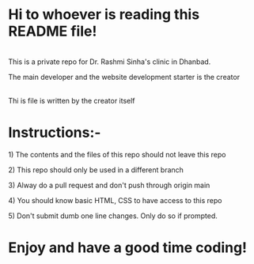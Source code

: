 <h1><b>Hi to whoever is reading this README file!</b></h1>
<br>
This is a private repo for Dr. Rashmi Sinha's clinic in Dhanbad.
<br>
<p>The main developer and the website development starter is the creator</p>
<br>
Thi is file is written by the creator itself
<br>
<h1><b>Instructions:-</b></h1>
<p>1) The contents and the files of this repo should not leave this repo</p>
<p>2) This repo should only be used in a different branch</p>
<p>3) Alway do a pull request and don't push through origin main</p>
<p>4) You should know basic HTML, CSS to have access to this repo</p>
<p>5) Don't submit dumb one line changes. Only do so if prompted.</p>
<h1><B>Enjoy and have a good time coding!</B></h1>
